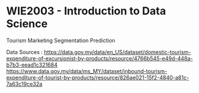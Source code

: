 # WIE2003 - Introduction to Data Science
Tourism Marketing Segmentation Prediction

Data Sources :
https://data.gov.my/data/en_US/dataset/domestic-tourism-expenditure-of-excursionist-by-products/resource/4766b545-e49d-448a-b7b3-eead1c321684 
https://www.data.gov.my/data/ms_MY/dataset/inbound-tourism-expenditure-of-tourist-by-products/resource/826ae021-15f2-4840-a81c-7a63c19ce32a

